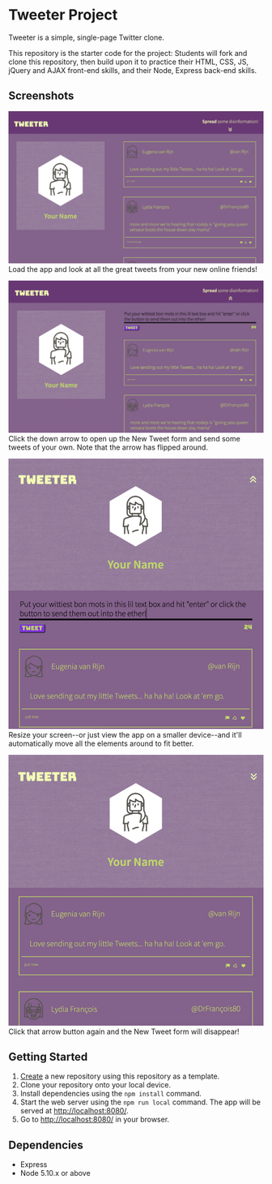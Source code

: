 # Tweeter Project

Tweeter is a simple, single-page Twitter clone.

This repository is the starter code for the project: Students will fork and clone this repository, then build upon it to practice their HTML, CSS, JS, jQuery and AJAX front-end skills, and their Node, Express back-end skills.

## Screenshots
!["Screenshot of desktop app"](https://github.com/maxwellsquared/tweeter/blob/main/docs/desktop-default.png?raw=true)
Load the app and look at all the great tweets from your new online friends!

!["Screenshot of desktop app with New Tweet form"](https://github.com/maxwellsquared/tweeter/blob/main/docs/desktop-tweetbox.png?raw=true)
Click the down arrow to open up the New Tweet form and send some tweets of your own. Note that the arrow has flipped around.

!["Screenshot of mobile app with New Tweet form"](https://github.com/maxwellsquared/tweeter/blob/main/docs/mobile-tweetbox.png?raw=true)
Resize your screen--or just view the app on a smaller device--and it'll automatically move all the elements around to fit better.

!["Screenshot of mobile app without New Tweet form"](https://github.com/maxwellsquared/tweeter/blob/main/docs/mobile.png?raw=true)
Click that arrow button again and the New Tweet form will disappear!





## Getting Started

1. [Create](https://docs.github.com/en/repositories/creating-and-managing-repositories/creating-a-repository-from-a-template) a new repository using this repository as a template.
2. Clone your repository onto your local device.
3. Install dependencies using the `npm install` command.
3. Start the web server using the `npm run local` command. The app will be served at <http://localhost:8080/>.
4. Go to <http://localhost:8080/> in your browser.

## Dependencies

- Express
- Node 5.10.x or above

